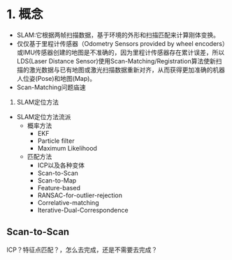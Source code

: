 # 1. 概念
* SLAM:它根据两帧扫描数据，基于环境的外形和扫描匹配来计算刚体变换。
* 仅仅基于里程计传感器（Odometry Sensors provided by wheel encoders）或IMU传感器创建的地图是不准确的，因为里程计传感器存在累计误差，所以LDS(Laser Distance Sensor)使用Scan-Matching/Registration算法使新扫描的激光数据与已有地图或激光扫描数据重新对齐，从而获得更加准确的机器人位姿(Pose)和地图(Map)。
* Scan-Matching问题庙速
1. SLAM定位方法
* SLAM定位方法流派
  * 概率方法
    * EKF
    * Particle filter
    * Maximum Likelihood
  * 匹配方法
    * ICP以及各种变体
    * Scan-to-Scan
    * Scan-to-Map
    * Feature-based
    * RANSAC-for-outlier-rejection
    * Correlative-matching
    * Iterative-Dual-Correspondence


## Scan-to-Scan
ICP？特征点匹配？，怎么去完成，还是不需要去完成？